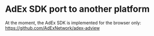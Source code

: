 # AdEx SDK port to another platform

At the moment, the AdEx SDK is implemented for the browser only: https://github.com/AdExNetwork/adex-adview


